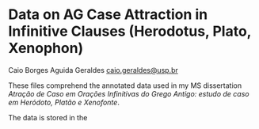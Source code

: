 <!-- --- -->
<!-- author: Caio Borges Aguida Geraldes -->
<!-- title: Data on AG Case Attraction in Infinitive Clauses (Herodotus, Plato, Xenophon) -->
<!-- --- -->

# Data on AG Case Attraction in Infinitive Clauses (Herodotus, Plato, Xenophon)

Caio Borges Aguida Geraldes <caio.geraldes@usp.br> 

These files comprehend the annotated data used in my MS dissertation *Atração de Caso em Orações Infinitivas do Grego Antigo: estudo de caso em Heródoto, Platão e Xenofonte*.

The data is stored in the 
